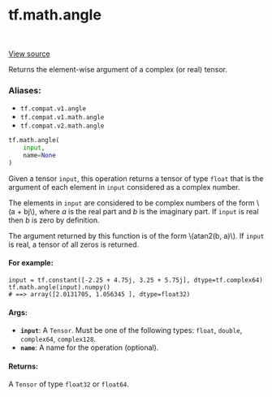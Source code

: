 <div itemscope itemtype="http://developers.google.com/ReferenceObject">
<meta itemprop="name" content="tf.math.angle" />
<meta itemprop="path" content="Stable" />
</div>

# tf.math.angle

<!-- Insert buttons -->

<table class="tfo-notebook-buttons tfo-api" align="left">
</table>

<a target="_blank" href="/code/stable/tensorflow/python/ops/math_ops.py">View source</a>



<!-- Start diff -->
Returns the element-wise argument of a complex (or real) tensor.

### Aliases:

* `tf.compat.v1.angle`
* `tf.compat.v1.math.angle`
* `tf.compat.v2.math.angle`


``` python
tf.math.angle(
    input,
    name=None
)
```



<!-- Placeholder for "Used in" -->

Given a tensor `input`, this operation returns a tensor of type `float` that
is the argument of each element in `input` considered as a complex number.

The elements in `input` are considered to be complex numbers of the form
\\(a + bj\\), where *a* is the real part and *b* is the imaginary part.
If `input` is real then *b* is zero by definition.

The argument returned by this function is of the form \\(atan2(b, a)\\).
If `input` is real, a tensor of all zeros is returned.

#### For example:



```
input = tf.constant([-2.25 + 4.75j, 3.25 + 5.75j], dtype=tf.complex64)
tf.math.angle(input).numpy()
# ==> array([2.0131705, 1.056345 ], dtype=float32)
```

#### Args:


* <b>`input`</b>: A `Tensor`. Must be one of the following types: `float`, `double`,
  `complex64`, `complex128`.
* <b>`name`</b>: A name for the operation (optional).


#### Returns:

A `Tensor` of type `float32` or `float64`.
